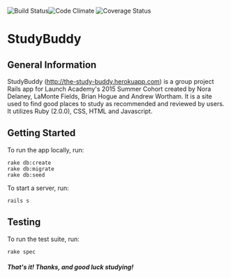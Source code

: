 ![Build Status](https://codeship.com/projects/5162aea0-00b1-0133-408b-22d901b45296/status?branch=master)![Code Climate](https://codeclimate.com/github/lfields90/Study-Buddy.png) ![Coverage Status](https://coveralls.io/repos/lfields90/Study-Buddy/badge.png)

# StudyBuddy
## General Information

StudyBuddy (http://the-study-buddy.herokuapp.com) is a group project Rails app for Launch Academy's 2015 Summer Cohort created by Nora Delaney, LaMonte Fields, Brian Hogue and Andrew Wortham. It is a site used to find good places to study as recommended and reviewed by users. It utilizes Ruby (2.0.0), CSS, HTML and Javascript.

## Getting Started

To run the app locally, run:
<pre><code>rake db:create
rake db:migrate
rake db:seed</code></pre>

To start a server, run:
<pre><code>rails s</code></pre>

## Testing

To run the test suite, run:
<pre><code>rake spec</code></pre>

##### That's it! Thanks, and good luck studying!
